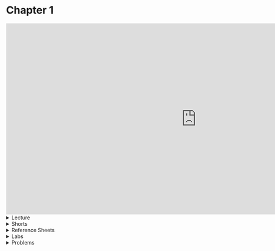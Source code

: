 <meta http-equiv="refresh" content="1200"/>

# Chapter 1

<iframe width="1033" height="520" src="https://www.youtube.com/embed/e9Eds2Rc_x8" frameborder="0" allow="accelerometer; autoplay; encrypted-media; gyroscope; picture-in-picture" allowfullscreen></iframe>

<details>
  <summary>Lecture</summary>
  <ul>
    <li><a href="https://cs50.harvard.edu/ap/2021/curriculum/x/notes/1/">Notes</a></li>
    <details><summary>Slides</summary>
    <ul>
      <li><a href="https://docs.google.com/presentation/d/191XW0DHWlW6WmAhYuFUYnZKUlDx0N4u4Fp81AeW-uNs/edit?usp=sharing">Google Slides</a></li>
      <li><a href="https://cdn.cs50.net/2019/fall/lectures/1/lecture1.pdf">PDF</a></li>
    </ul>
    </details>
    <details><summary>Source Code</summary>
    <ul>
      <li><a href="https://cdn.cs50.net/2019/fall/lectures/1/src1/">Index</a></li>
      <li><a href="https://cdn.cs50.net/2019/fall/lectures/1/src1.pdf">PDF</a></li>
      <li><a href="https://cdn.cs50.net/2019/fall/lectures/1/src1.zip">Zip</a></li>
    </ul>
    </details>
  </ul>   
</details>

<details>  
  <summary>Shorts</summary>
  <ul>
    <li><a href="https://www.youtube.com/embed/q6K8KMqt8wQ">Data Types</a></li>
    <li><a href="https://www.youtube.com/embed/7apBtlEkJzk?rel=0">Operators</a></li>
    <li><a href="https://www.youtube.com/embed/FqUeHzvci10?rel=0">Conditional Statements</a></li>
    <li><a href="https://www.youtube.com/embed/QOvo-xFL9II?rel=0">Loops</a></li>
    <li><a href="https://www.youtube.com/embed/lnYKOnz9ln8?rel=0">Command Line</a></li>
  </ul>
</details>

<details>  
  <summary>Reference Sheets</summary>
  <ul>
    <li><a href="\ap\assets\pdfs\syntax.pdf">Syntax</a></li>
    <li><a href="\ap\assets\pdfs\variables.pdf">Variables</a></li>
    <li><a href="\ap\assets\pdfs\data_types.pdf">Data Types</a></li>
    <li><a href="\ap\assets\pdfs\operators.pdf">Operators</a></li>
    <li><a href="\ap\assets\pdfs\boolean_expressions.pdf">Boolean Expressions</a></li>
    <li><a href="\ap\assets\pdfs\loops.pdf">Loops</a></li>
    <li><a href="\ap\assets\pdfs\functions.pdf">Functions</a></li>
    <li><a href="\ap\assets\pdfs\libraries.pdf">Libraries</a></li>
    <li><a href="\ap\assets\pdfs\principles_of_good_design.pdf">Principles of Good Design</a></li>
  </ul>
</details>

<details>  
  <summary>Labs</summary>
  <ul>
    <li><a href="https://lab.cs50.io/candib80/cs50labs/c/fahrenheit/">Fahrenheit</a></li>
    <li><a href="https://lab.cs50.io/candib80/cs50labs/c/water/">Water</a></li>
    <li><a href="https://lab.cs50.io/candib80/cs50labs/c/conditions/">Conditions</a></li>
    <li><a href="https://lab.cs50.io/candib80/cs50labs/c/square/">Square</a></li>
    <li><a href="https://lab.cs50.io/candib80/cs50labs/c/multiples/">Multiples</a></li>
    <li><a href="https://lab.cs50.io/candib80/cs50labs/c/adder/">Adder</a></li>
    <li><a href="https://lab.cs50.io/candib80/cs50labs/c/mult/">Mult</a></li>
    <li><a href="https://lab.cs50.io/candib80/cs50labs/c/myFunction/">myFunction</a></li>
  </ul>
</details>

<details>  
  <summary>Problems</summary>
  <ul>
    <li><a href="/ap/psets/hello">Hello</a></li>
    <li><a href="/ap/psets/mario-less/">Mario</a>, for those less comfortable</li>
    <li><a href="/ap/psets/mario-more/">Mario</a>, for those more comfortable</li>
    <li><a href="https://cs50.harvard.edu/ap/2021/curriculum/x/psets/1/cash/">Cash</a>, for those less comfortable</li>
    <li><a href="https://cs50.harvard.edu/ap/2021/curriculum/x/psets/1/credit/">Credit</a>, for those more comfortable</li>
  </ul>
</details>


